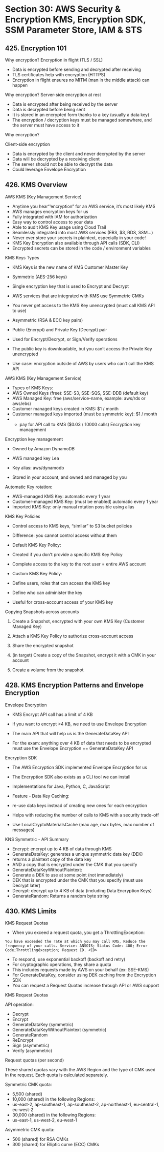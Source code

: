 # Section 30: AWS Security & Encryption KMS, Encryption SDK, SSM Parameter Store, IAM & STS

## 425. Encryption 101

Why encryption? Encryption in flight (TLS / SSL)

- Data is encrypted before sending and decrypted after receiving
- TLS certificates help with encryption (HTTPS)
- Encryption in flight ensures no MITM (man in the middle attack) can happen

Why encryption? Server-side encryption at rest

- Data is encrypted after being received by the server
- Data is decrypted before being sent
- It is stored in an encrypted form thanks to a key (usually a data key)
- The encryption / decryption keys must be managed somewhere, and the server must have access to it

Why encryption?

Client-side encryption

- Data is encrypted by the client and never decrypted by the server
- Data will be decrypted by a receiving client
- The server should not be able to decrypt the data
- Could leverage Envelope Encryption

## 426. KMS Overview

AWS KMS (Key Management Service)

- Anytime you hear“‘encryption” for an AWS service, it’s most likely KMS
- AWS manages encryption keys for us
- Fully integrated with IAM for authorization
- Easy way to control access to your data
- Able to audit KMS Key usage using Cloud Trail
- Seamlessly integrated into most AWS services (EBS, $3, RDS, SSM...)
- Never ever store your secrets in plaintext, especially in your code!
 - KMS Key Encryption also available through API calls (SDK, CLI)
 - Encrypted secrets can be stored in the code / environment variables

KMS Keys Types

- KMS Keys is the new name of KMS Customer Master Key
- Symmetric (AES-256 keys)
 - Single encryption key that is used to Encrypt and Decrypt
 - AWS services that are integrated with KMS use Symmetric CMKs
 - You never get access to the KMS Key unencrypted (must call KMS API to use)

- Asymmetric (RSA & ECC key pairs)
 - Public (Encrypt) and Private Key (Decrypt) pair
 - Used for Encrypt/Decrypt, or Sign/Verify operations
 - The public key is downloadable, but you can’t access the Private Key unencrypted
 - Use case: encryption outside of AWS by users who can’t call the KMS API

AWS KMS (Key Management Service)

- Types of KMS Keys:
 - AWS Owned Keys (free): SSE-S3, SSE-SQS, SSE-DDB (default key)
 - AWS Managed Key: free (aws/service-name, example: aws/rds or aws/ebs)
 - Customer managed keys created in KMS: $1 / month
 - Customer managed keys imported (must be symmetric key): $1 / month
 - + pay for API call to KMS ($0.03 / 10000 calls) Encryption key management

Encryption key management

- Owned by Amazon DynamoDB
- AWS managed key Lea
 - Key alias: aws/dynamodb

- Stored in your account, and owned and managed by you

Automatic Key rotation:

- AWS-managed KMS Key: automatic every 1 year
- Customer-managed KMS Key: (must be enabled) automatic every 1 year
- Imported KMS Key: only manual rotation possible using alias

KMS Key Policies

- Control access to KMS keys, “similar” to S3 bucket policies
- Difference: you cannot control access without them

- Default KMS Key Policy:
 - Created if you don't provide a specific KMS Key Policy
 - Complete access to the key to the root user = entire AWS account

- Custom KMS Key Policy:
 - Define users, roles that can access the KMS key
 - Define who can administer the key
 - Useful for cross-account access of your KMS key

Copying Snapshots across accounts

1. Create a Snapshot, encrypted with your own KMS Key (Customer Managed Key)

2. Attach a KMS Key Policy to authorize cross-account access

3. Share the encrypted snapshot

4. (in target) Create a copy of the Snapshot, encrypt it with a CMK in your account

5. Create a volume from the snapshot

## 428. KMS Encryption Patterns and Envelope Encryption

Envelope Encryption

- KMS Encrypt API call has a limit of 4 KB
- If you want to encrypt >4 KB, we need to use Envelope Encryption
- The main API that will help us is the GenerateDataKey API

- For the exam: anything over 4 KB of data that needs to be encrypted must use the Envelope Encryption == GenerateDataKey API

Encryption SDK

- The AWS Encryption SDK implemented Envelope Encryption for us
- The Encryption SDK also exists as a CLI tool we can install
- Implementations for Java, Python, C, JavaScript

- Feature - Data Key Caching:
 - re-use data keys instead of creating new ones for each encryption
 - Helps with reducing the number of calls to KMS with a security trade-off
 - Use LocalCryptoMaterialsCache (max age, max bytes, max number of messages)

KNS Symmetric - API Summary

- Encrypt: encrypt up to 4 KB of data through KMS
- GenerateDataKey: generates a unique symmetric data key (DEK)
 - returns a plaintext copy of the data key
 - AND a copy that is encrypted under the CMK that you specify
- GenerateDataKeyWithoutPlaintext:
 - Generate a DEK to use at some point (not immediately)
 - DEK that is encrypted under the CMK that you specify (must use Decrypt later)
- Decrypt: decrypt up to 4 KB of data (including Data Encryption Keys)
- GenerateRandom: Returns a random byte string

## 430. KMS Limits

KMS Request Quotas

- When you exceed a request quota, you get a ThrottlingException:

`
You have exceeded the rate at which you may call KMS, Reduce the frequency of your calls.
Service: ANSOIS; Status Code: 400; Error Code;Throttlingéxception; Request ID. <ID>
`

- To respond, use exponential backoff (backoff and retry)
- For cryptographic operations, they share a quota
- This includes requests made by AWS on your behalf (ex: SSE-KMS)
- For GenerateDataKey, consider using DEK caching from the Encryption SDK
- You can request a Request Quotas increase through API or AWS support

KMS Request Quotas

API operation:

- Decrypt
- Encrypt
- GenerateDataKey (symmetric)
- GenerateDataKeyWithoutPlaintext (symmetric)
- GenerateRandom
- ReEncrypt
- Sign (asymmetric)
- Verify (asymmetric)

Request quotas (per second)

These shared quotas vary with the AWS Region and the type of CMK used in the request. Each quota is calculated separately.

Symmetric CMK quota:
- 5,500 (shared)
- 10,000 (shared) in the following Regions:
 - us-east-2, ap-southeast-1, ap-southeast-2, ap-northeast-1, eu-central-1, eu-west-2
- 30,000 (shared) in the following Regions:
 - us-east-1, us-west-2, eu-west-1

Asymmetric CMK quota:
- 500 (shared) for RSA CMKs
- 300 (shared) for Elliptic curve (ECC) CMKs